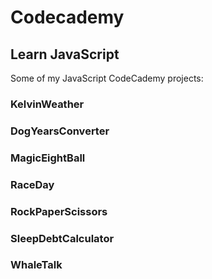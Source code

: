 # Codecademy

## Learn JavaScript

Some of my JavaScript CodeCademy projects:

### KelvinWeather

### DogYearsConverter

### MagicEightBall

### RaceDay

### RockPaperScissors

### SleepDebtCalculator

### WhaleTalk